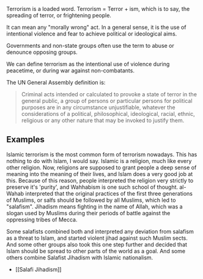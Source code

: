 Terrorism is a loaded word.
Terrorism = Terror + ism, which is to say, the spreading of terror, or frightening people.

It can mean any "morally wrong" act. In a general sense, it is the use of intentional violence and fear to achieve political or ideological aims.

Governments and non-state groups often use the term to abuse or denounce opposing groups.

We can define terrorism as the intentional use of violence during peacetime, or during war against non-combatants.

The UN General Assembly definition is:

> Criminal acts intended or calculated to provoke a state of terror in the general public, a group of persons or particular persons for political purposes are in any circumstance unjustifiable, whatever the considerations of a political, philosophical, ideological, racial, ethnic, religious or any other nature that may be invoked to justify them.


## Examples
Islamic terrorism is the most common form of terrorism nowadays. This has nothing to do with Islam, I would say. Islamic is a religion, much like every other religion. Now, religions are supposed to grant people a deep sense of meaning into the meaning of their lives, and Islam does a very good job at this. Because of this reason, people interpreted the religion very strictly to preserve it's 'purity', and Wahhabism is one such school of thought. al-Wahab interpreted that the original practices of the first three generations of Muslims, or salfs should be followed by all Muslims, which led to "salafism". Jihadism means fighting in the name of Allah, which was a slogan used by Muslims during their periods of battle against the oppressing tribes of Mecca. 

Some salafists combined both and interpreted any deviation from salafism as a threat to Islam, and started violent jihad against such Muslim sects. And some other groups also took this one step further and decided that Islam should be spread to other parts of the world as a goal. And some others combine Salafist Jihadism with Islamic nationalism.

- [[Salafi Jihadism]]
